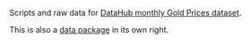Scripts and raw data for [DataHub monthly Gold Prices dataset](http://thedatahub.org/dataset/gold-prices).

This is also a [data package](http://www.dataprotocols.org/en/latest/packages.html) in its own right.

